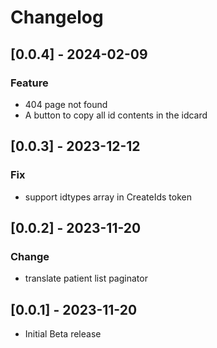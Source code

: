 # Changelog
## [0.0.4] - 2024-02-09
### Feature
- 404 page not found
- A button to copy all id contents in the idcard
## [0.0.3] - 2023-12-12
### Fix
- support idtypes array in CreateIds token
## [0.0.2] - 2023-11-20
### Change
- translate patient list paginator
## [0.0.1] - 2023-11-20
- Initial Beta release
